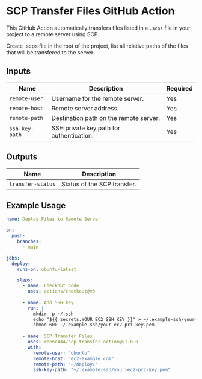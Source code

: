 # SCP Transfer Files GitHub Action

This GitHub Action automatically transfers files listed in a `.scps` file in your project to a remote server using SCP.

Create .scps file in the root of the project, list all relative paths of the files that will be transfered to the server.
## Inputs

| Name           | Description                              | Required | 
|----------------|------------------------------------------|----------|
| `remote-user`  | Username for the remote server.          | Yes      | 
| `remote-host`  | Remote server address.                   | Yes      |   
| `remote-path`  | Destination path on the remote server.   | Yes      |     
| `ssh-key-path` | SSH private key path for authentication. | Yes      |  









## Outputs

| Name              | Description                       |
|-------------------|-----------------------------------|
| `transfer-status` | Status of the SCP transfer.       |

## Example Usage

```yaml
name: Deploy Files to Remote Server

on:
  push:
    branches:
      - main

jobs:
  deploy:
    runs-on: ubuntu-latest

    steps:
      - name: Checkout code
        uses: actions/checkout@v3
        
      - name: Add SSH key
        run: |
          mkdir -p ~/.ssh
          echo "${{ secrets.YOUR_EC2_SSH_KEY }}" > ~/.example-ssh/your-ec2-pri-key.pem
          chmod 600 ~/.example-ssh/your-ec2-pri-key.pem
          
      - name: SCP Transfer Files
        uses: reene444/scp-transfer-action@v1.0.0
        with:
          remote-user: "ubuntu"
          remote-host: "ec2-example.com"
          remote-path: "~/deploy/"
          ssh-key-path: "~/.example-ssh/your-ec2-pri-key.pem"
```

